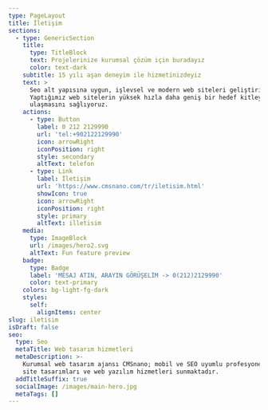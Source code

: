 ```yaml
---
type: PageLayout
title: İletişim
sections:
  - type: GenericSection
    title:
      type: TitleBlock
      text: Projelerinize kurumsal çözüm için buradayız
      color: text-dark
    subtitle: 15 yılı aşan deneyim ile hizmetinizdeyiz
    text: >
      Seo alt yapısına uygun, işlevsel ve modern web siteleri geliştiriyoruz.
      Yaptığımız web sitelerin yüksek hızla daha geniş bir hedef kitleye
      ulaşmasını sağlıyoruz.
    actions:
      - type: Button
        label: 0 212 2129990
        url: 'tel:+902122129990'
        icon: arrowRight
        iconPosition: right
        style: secondary
        altText: telefon
      - type: Link
        label: İletişim
        url: 'https://www.cmsnano.com/tr/iletisim.html'
        showIcon: true
        icon: arrowRight
        iconPosition: right
        style: primary
        altText: illetisim
    media:
      type: ImageBlock
      url: /images/hero2.svg
      altText: Fun feature preview
    badge:
      type: Badge
      label: 'MESAJ ATIN, ARAYIN GÖRÜŞELİM -> 0(212)2129990'
      color: text-primary
    colors: bg-light-fg-dark
    styles:
      self:
        alignItems: center
slug: iletisim
isDraft: false
seo:
  type: Seo
  metaTitle: Web tasarım hizmetleri
  metaDescription: >-
    Kurumsal web tasarım ajansı CMSnano; mobil ve SEO uyumlu profesyonel web
    site tasarımları ve web yazılım hizmetleri sunmaktadır. 
  addTitleSuffix: true
  socialImage: /images/main-hero.jpg
  metaTags: []
---
```

